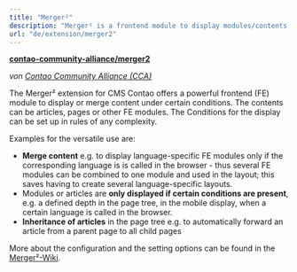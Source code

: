 ```yaml
---
title: "Merger²"
description: "Merger² is a frontend module to display modules/contents under certain conditions."
url: "de/extension/merger2"
---
```


**[contao-community-alliance/merger2](https://packagist.org/packages/contao-community-alliance/merger2)**

_von [Contao Community Alliance (CCA)](https://c-c-a.org/)_



The Merger² extension for CMS Contao offers a powerful frontend (FE) module to display or merge content under certain
conditions. The contents can be articles, pages or other FE modules. The Conditions for the display
can be set up in rules of any complexity.

Examples for the versatile use are:

* **Merge content** e.g. to display language-specific FE modules only if the corresponding language is
  is called in the browser - thus several FE modules can be combined to one module and used in the layout;
  this saves having to create several language-specific layouts.
* Modules or articles are **only displayed if certain conditions are present**, e.g. a defined depth in the
  page tree, in the mobile display, when a certain language is called in the browser.
* **Inheritance of articles** in the page tree e.g. to automatically forward an article from a parent page to all
  child pages

More about the configuration and the setting options can be found in the
[Merger²-Wiki](https://github.com/contao-community-alliance/merger2/wiki).



